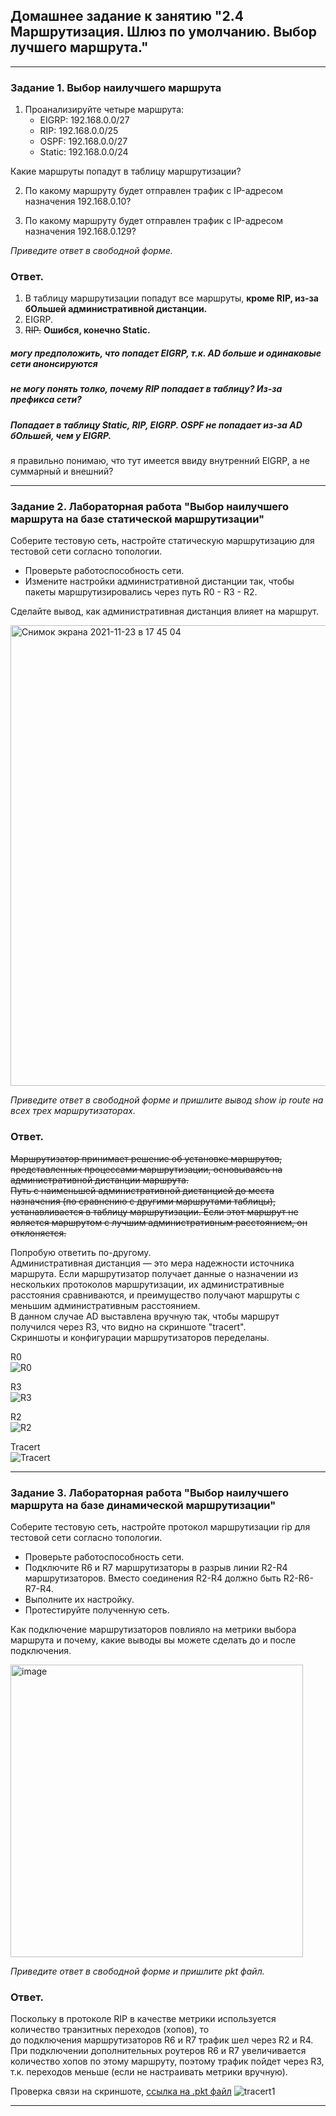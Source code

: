 ## Домашнее задание к занятию "2.4	Маршрутизация. Шлюз по умолчанию.  Выбор лучшего маршрута."  

---

### Задание 1. Выбор наилучшего маршрута

1. Проанализируйте четыре маршрута:   
   - EIGRP: 192.168.0.0/27   
   - RIP: 192.168.0.0/25     
   - OSPF: 192.168.0.0/27      
   - Static: 192.168.0.0/24   
     
Какие маршруты попадут в таблицу маршрутизации?

2. По какому маршруту будет отправлен трафик с IP-адресом назначения 192.168.0.10?

3. По какому маршруту будет отправлен трафик с IP-адресом назначения 192.168.0.129?

*Приведите ответ в свободной форме.*

### Ответ.  

1. В таблицу маршрутизации попадут все маршруты, **кроме RIP, из-за бОльшей административной дистанции.**     
2. EIGRP.  
3. ~~RIP.~~  **Ошибся, конечно Static.**   

##### могу предположить, что попадет EIGRP, т.к. AD больше и одинаковые сети анонсируются   
##### не могу понять толко, почему RIP попадает в таблицу? Из-за префикса сети?
##### Попадает в таблицу Static, RIP, EIGRP.  OSPF не попадает из-за AD бОльшей, чем у EIGRP.  
я правильно понимаю, что тут имеется ввиду внутренний EIGRP, а не суммарный и внешний?

---

### Задание 2. Лабораторная работа "Выбор наилучшего маршрута на базе статической маршрутизации"

Соберите тестовую сеть, настройте статическую маршрутизацию для тестовой сети согласно топологии. 

-	Проверьте работоспособность сети. 
-	Измените настройки административной дистанции так, чтобы пакеты маршрутизировались через путь R0 - R3 - R2.

Сделайте вывод, как административная дистанция влияет на маршрут.

<img width="737" alt="Снимок экрана 2021-11-23 в 17 45 04" src="https://user-images.githubusercontent.com/73060384/143046501-32c03615-6ea6-4bd8-a925-5ad11234b65a.png">

*Приведите ответ в свободной форме и пришлите вывод show ip route на всех трех маршрутизаторах.*

### Ответ.  

~~Маршрутизатор принимает решение об установке маршрутов, представленных процессами маршрутизации, основываясь на административной дистанции маршрута.  
Путь с наименьшей административной дистанцией до места назначения (по сравнению с другими маршрутами таблицы), устанавливается в таблицу маршрутизации. Если этот маршрут не является маршрутом с лучшим административным расстоянием, он отклоняется.~~  

Попробую ответить по-другому.  
Административная дистанция — это мера надежности источника маршрута. Если маршрутизатор получает данные о назначении из нескольких протоколов маршрутизации, их административные расстояния сравниваются, и преимущество получают маршруты с меньшим административным расстоянием.  
В данном случае AD выставлена вручную так, чтобы маршрут получился через R3, что видно на скриншоте "tracert".  
Скриншоты и конфигурации маршрутизаторов переделаны.   

R0  
![R0](pic/R0.png)  

R3  
![R3](pic/R3.png)  

R2  
![R2](pic/R2.png)  

Tracert  
![Tracert](pic/tracert3.png)  

---  

### Задание 3. Лабораторная работа "Выбор наилучшего маршрута на базе динамической маршрутизации"

Соберите тестовую сеть, настройте протокол маршрутизации rip для тестовой сети согласно топологии. 

-	Проверьте работоспособность сети. 
-	Подключите R6 и R7 маршрутизаторы в разрыв линии R2-R4 маршрутизаторов. Вместо соединения R2-R4 должно быть R2-R6-R7-R4.
-	Выполните их настройку. 
-	Протестируйте полученную сеть. 

Как подключение маршрутизаторов повлияло на метрики выбора маршрута и почему, какие выводы вы можете сделать до и после подключения.

<img width="468" alt="image" src="https://user-images.githubusercontent.com/73060384/142831858-71671547-a415-4d74-bb09-469de2367f4a.png">

*Приведите ответ в свободной форме и пришлите pkt файл.*

### Ответ.  

Поскольку в протоколе RIP в качестве метрики используется количество транзитных переходов (хопов), то  
до подключения маршрутизаторов R6 и R7 трафик шел через R2 и R4.  
При подключении дополнительных роутеров R6 и R7 увеличивается количество хопов по этому маршруту, поэтому трафик пойдет через R3, т.к. переходов меньше (если не настраивать метрики вручную).  

Проверка связи на скриншоте, [ссылка на .pkt файл](https://disk.yandex.ru/d/lHd8pI7UoDCnOA)
![tracert1](pic/tracert1.png)  

---  
